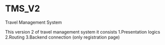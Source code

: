 # TMS_V2
Travel Management System

This version 2 of travel management system it consists
1.Presentation logics
2.Routing
3.Backend connection (only registration page)
